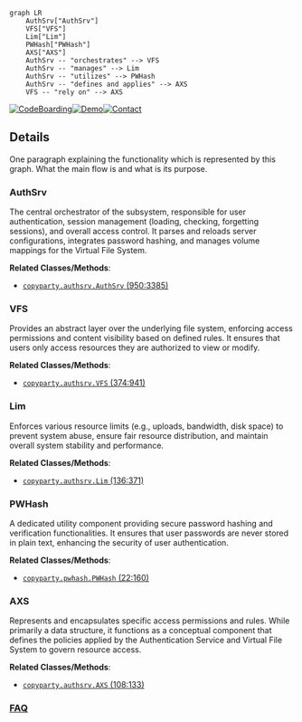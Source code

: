 ```mermaid
graph LR
    AuthSrv["AuthSrv"]
    VFS["VFS"]
    Lim["Lim"]
    PWHash["PWHash"]
    AXS["AXS"]
    AuthSrv -- "orchestrates" --> VFS
    AuthSrv -- "manages" --> Lim
    AuthSrv -- "utilizes" --> PWHash
    AuthSrv -- "defines and applies" --> AXS
    VFS -- "rely on" --> AXS
```

[![CodeBoarding](https://img.shields.io/badge/Generated%20by-CodeBoarding-9cf?style=flat-square)](https://github.com/CodeBoarding/CodeBoarding)[![Demo](https://img.shields.io/badge/Try%20our-Demo-blue?style=flat-square)](https://www.codeboarding.org/demo)[![Contact](https://img.shields.io/badge/Contact%20us%20-%20contact@codeboarding.org-lightgrey?style=flat-square)](mailto:contact@codeboarding.org)

## Details

One paragraph explaining the functionality which is represented by this graph. What the main flow is and what is its purpose.

### AuthSrv
The central orchestrator of the subsystem, responsible for user authentication, session management (loading, checking, forgetting sessions), and overall access control. It parses and reloads server configurations, integrates password hashing, and manages volume mappings for the Virtual File System.


**Related Classes/Methods**:

- <a href="https://github.com/9001/copyparty/blob/hovudstraum/copyparty/authsrv.py#L950-L3385" target="_blank" rel="noopener noreferrer">`copyparty.authsrv.AuthSrv` (950:3385)</a>


### VFS
Provides an abstract layer over the underlying file system, enforcing access permissions and content visibility based on defined rules. It ensures that users only access resources they are authorized to view or modify.


**Related Classes/Methods**:

- <a href="https://github.com/9001/copyparty/blob/hovudstraum/copyparty/authsrv.py#L374-L941" target="_blank" rel="noopener noreferrer">`copyparty.authsrv.VFS` (374:941)</a>


### Lim
Enforces various resource limits (e.g., uploads, bandwidth, disk space) to prevent system abuse, ensure fair resource distribution, and maintain overall system stability and performance.


**Related Classes/Methods**:

- <a href="https://github.com/9001/copyparty/blob/hovudstraum/copyparty/authsrv.py#L136-L371" target="_blank" rel="noopener noreferrer">`copyparty.authsrv.Lim` (136:371)</a>


### PWHash
A dedicated utility component providing secure password hashing and verification functionalities. It ensures that user passwords are never stored in plain text, enhancing the security of user authentication.


**Related Classes/Methods**:

- <a href="https://github.com/9001/copyparty/blob/hovudstraum/copyparty/pwhash.py#L22-L160" target="_blank" rel="noopener noreferrer">`copyparty.pwhash.PWHash` (22:160)</a>


### AXS
Represents and encapsulates specific access permissions and rules. While primarily a data structure, it functions as a conceptual component that defines the policies applied by the Authentication Service and Virtual File System to govern resource access.


**Related Classes/Methods**:

- <a href="https://github.com/9001/copyparty/blob/hovudstraum/copyparty/authsrv.py#L108-L133" target="_blank" rel="noopener noreferrer">`copyparty.authsrv.AXS` (108:133)</a>




### [FAQ](https://github.com/CodeBoarding/GeneratedOnBoardings/tree/main?tab=readme-ov-file#faq)